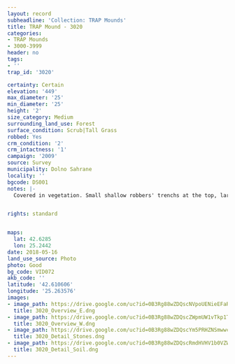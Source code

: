 ```yaml
---
layout: record
subheadline: 'Collection: TRAP Mounds'
title: TRAP Mound - 3020
categories:
- TRAP Mounds
- 3000-3999
header: no
tags:
- ''
trap_id: '3020'

certainty: Certain
elevation: '449'
max_diameter: '25'
min_diameter: '25'
height: '2'
size_category: Medium
surrounding_land_use: Forest
surface_condition: Scrub|Tall Grass
robbed: Yes
crm_condition: '2'
crm_intactness: '1'
campaign: '2009'
source: Survey
municipality: Dolno Sahrane
locality: ''
bgcode: DS001
notes: |-
  Covered in vegetation. Small shallow robbers' trenchs at the top, large stones covering the surface of the mound; Large stones encompassing the area of the mound.


rights: standard


maps:
  lat: 42.6285
  lon: 25.2442
date: 2018-05-16
land_use_source: Photo
photo: Good
bg_code: VID072
akb_code: ''
latitude: '42.610606'
longitude: '25.263576'
images:
- image_path: https://drive.google.com/uc?id=0B3Rg88wZDQscNVpoUENieEFaRkE
  title: 3020_Overview_E.dng
- image_path: https://drive.google.com/uc?id=0B3Rg88wZDQscZWpmUW1vTkp1TEU
  title: 3020_Overview_W.dng
- image_path: https://drive.google.com/uc?id=0B3Rg88wZDQscYm5PRHZNSmwwczg
  title: 3020_Detail_Stones.dng
- image_path: https://drive.google.com/uc?id=0B3Rg88wZDQscRmdHVHV1b0VZWE0
  title: 3020_Detail_Soil.dng
---
```

